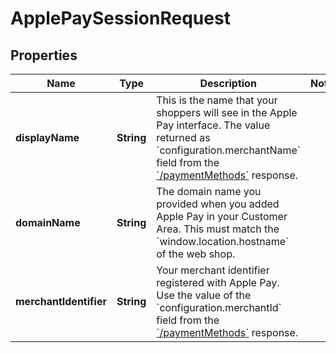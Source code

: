 

# ApplePaySessionRequest


## Properties

| Name | Type | Description | Notes |
|------------ | ------------- | ------------- | -------------|
|**displayName** | **String** | This is the name that your shoppers will see in the Apple Pay interface.  The value returned as &#x60;configuration.merchantName&#x60; field from the [&#x60;/paymentMethods&#x60;](https://docs.adyen.com/api-explorer/#/CheckoutService/latest/post/paymentMethods) response. |  |
|**domainName** | **String** | The domain name you provided when you added Apple Pay in your Customer Area.  This must match the &#x60;window.location.hostname&#x60; of the web shop. |  |
|**merchantIdentifier** | **String** | Your merchant identifier registered with Apple Pay.  Use the value of the &#x60;configuration.merchantId&#x60; field from the [&#x60;/paymentMethods&#x60;](https://docs.adyen.com/api-explorer/#/CheckoutService/latest/post/paymentMethods) response. |  |



